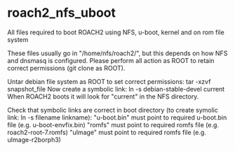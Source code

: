 roach2_nfs_uboot
================

All files required to boot ROACH2 using NFS, u-boot, kernel and on rom file system

These files usually go in "/home/nfs/roach2/", but this depends on how NFS and dnsmasq is configured. 
Please perform all action as ROOT to retain correct permissions (git clone as ROOT). 

Untar debian file system as ROOT to set correct permissions: tar -xzvf snapshot_file
Now create a symbolic link: ln -s debian-stable-devel current
When ROACH2 boots it will look for "current" in the NFS directory.

Check that symbolic links are correct in boot directory (to create symolic link: ln -s filename linkname):
"u-boot.bin" must point to required u-boot.bin file (e.g. u-boot-envfix.bin)
"romfs" must point to required romfs file (e.g. roach2-root-7.romfs)
"uImage" must point to required romfs file (e.g. uImage-r2borph3)